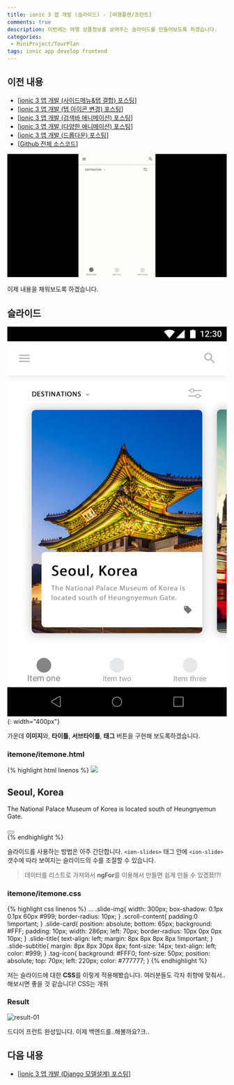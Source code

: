 ```yaml
---
title: ionic 3 앱 개발 (슬라이드) - [여행플랜/프런트]
comments: true
description: 이번에는 여행 상품정보를 보여주는 슬라이드를 만들어보도록 하겠습니다.
categories:
 - MiniProject/TourPlan
tags: ionic app develop frontend
---
```


## 이전 내용

- [[ionic 3 앱 개발 (사이드메뉴&탭 결합) 포스팅](https://wkddnjset.github.io/miniproject/tourplan/2018/02/04/ionic-3-%ED%95%98%EC%9D%B4%EB%B8%8C%EB%A6%AC%EB%93%9C-%EC%95%B1-%EA%B0%9C%EB%B0%9C%ED%95%98%EA%B8%B0-%EC%97%AC%ED%96%89%ED%94%8C%EB%9E%9C/)]
- [[ionic 3 앱 개발 (탭 아이콘 변경) 포스팅](https://wkddnjset.github.io/miniproject/tourplan/2018/02/05/ionic-3-%EC%95%B1-%EA%B0%9C%EB%B0%9C-(%ED%83%AD-%EC%95%84%EC%9D%B4%EC%BD%98-%EB%B3%80%EA%B2%BD)-%EC%97%AC%ED%96%89%ED%94%8C%EB%9E%9C/)]
- [[ionic 3 앱 개발 (검색바 애니메이션) 포스팅](https://wkddnjset.github.io/miniproject/tourplan/2018/02/06/ionic-3-%EC%95%B1-%EA%B0%9C%EB%B0%9C-(%EA%B2%80%EC%83%89%EB%B0%94-%EC%95%A0%EB%8B%88%EB%A9%94%EC%9D%B4%EC%85%98)-%EC%97%AC%ED%96%89%ED%94%8C%EB%9E%9C/)]
- [[ionic 3 앱 개발 (다양한 애니메이션) 포스팅](https://wkddnjset.github.io/miniproject/tourplan/2018/02/07/ionic-3-%EC%95%B1-%EA%B0%9C%EB%B0%9C-(%EB%8B%A4%EC%96%91%ED%95%9C-%EC%95%A0%EB%8B%88%EB%A9%94%EC%9D%B4%EC%85%98)-%EC%97%AC%ED%96%89%ED%94%8C%EB%9E%9C/)]
- [[ionic 3 앱 개발 (드롭다운) 포스팅](https://wkddnjset.github.io/miniproject/tourplan/2018/02/09/ionic-3-%EC%95%B1-%EA%B0%9C%EB%B0%9C-(%EB%93%9C%EB%A1%AD%EB%8B%A4%EC%9A%B4)-%EC%97%AC%ED%96%89%ED%94%8C%EB%9E%9C/)]
- [[Github 전체 소스코드](https://github.com/wkddnjset/MiniProject-TourPlan)]

![Result_01](https://raw.githubusercontent.com/wkddnjset/wkddnjset.github.io/master/_posts/images/2018-02-09/result_01.gif)

이제 내용을 채워보도록 하겠습니다.

## 슬라이드

![design-01](https://raw.githubusercontent.com/wkddnjset/wkddnjset.github.io/master/_posts/images/2018-02-01/design_01.png){: width="400px"}

가운데 **이미지**와, **타이틀**, **서브타이틀**, **태그** 버튼을 구현해 보도록하겠습니다.

### itemone/itemone.html

{% highlight html linenos %}
<ion-content padding>
    <ion-slides>
      <ion-slide class="slide-background">
        <img class="slide-img" src="https://raw.githubusercontent.com/wkddnjset/MiniProject-TourPlan-ionic/master/src/assets/icon/producr-img.png">
        <div class="slide-card">
          <h2 class="slide-title">Seoul, Korea</h2>
          <p class="slide-subtitle">The National Palace Museum of Korea is 
          located south of Heungnyemun Gate.</p>
          <button class="tag-icon">
              <ion-icon name="tag-icon"></ion-icon>
          </button>
        </div>
      </ion-slide>
    </ion-slides>
</ion-content>
{% endhighlight %}

슬라이드를 사용하는 방법은 아주 간단합니다. `<ion-slides>` 태그 안에 `<ion-slide>` 갯수에 따라 보여지는 슬라이드의 수를 조절할 수 있습니다.

> 데이터를 리스트로 가져와서 **ngFor**를 이용해서 만들면 쉽게 만들 수 있겠쬬!?!


### itemone/itemone.css

{% highlight css linenos %}
...
.slide-img{
    width: 300px;
    box-shadow: 0.1px 0.1px 60px #999;
    border-radius: 10px;
}
.scroll-content{
    padding:0 !important;
}
.slide-card{
    position: absolute;
    bottom: 65px;
    background: #FFF;
    padding: 10px;
    width: 286px;
    left: 70px;
    border-radius: 10px 0px 0px 10px;
}
.slide-title{
    text-align: left;
    margin: 8px 8px 8px 8px !important;
}
.slide-subtitle{
    margin: 8px 8px 30px 8px;
    font-size: 14px;
    text-align: left;
    color: #999;
}
.tag-icon{
    background: #FFF0;
    font-size: 50px;
    position: absolute;
    top: 70px;
    left: 220px;
    color: #777777;
}
{% endhighlight %}

저는 슬라이드에 대한 **CSS**를 이렇게 적용해봤습니다. 여러분들도 각자 취향에 맞춰서..해보시면 좋을 것 같습니다! CSS는 개취

### Result

![result-01](https://raw.githubusercontent.com/wkddnjset/wkddnjset.github.io/master/_posts/images/2018-02-11/result_01.gif)

드디어 프런트 완성입니다. 이제 백엔드를..해볼까요?크..

## 다음 내용

- [[ionic 3 앱 개발 (Django 모델설계) 포스팅](https://wkddnjset.github.io/miniproject/tourplan/2018/02/12/ionic-3-%EC%95%B1-%EA%B0%9C%EB%B0%9C-(Django-%EB%AA%A8%EB%8D%B8%EC%84%A4%EA%B3%84)-%EC%97%AC%ED%96%89%ED%94%8C%EB%9E%9C/)]

